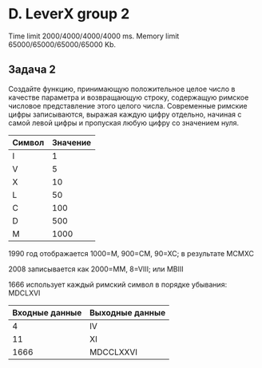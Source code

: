 # D. LeverX group 2

Time limit 2000/4000/4000/4000 ms. Memory limit 65000/65000/65000/65000 Kb.

## Задача 2

Создайте функцию, принимающую положительное целое число в качестве параметра и возвращающую строку,
содержащую римское числовое представление этого целого числа.
Современные римские цифры записываются, выражая каждую цифру отдельно,
начиная с самой левой цифры и пропуская любую цифру со значением нуля.

| Символ | Значение |
| ------ | -------- |
| I      | 1        |
| V      | 5        |
| X      | 10       |
| L      | 50       |
| C      | 100      |
| D      | 500      |
| M      | 1000     |

1990 год отображается 1000=М, 900=СМ, 90=ХС; в результате МСМХС

2008 записывается как 2000=MM, 8=VIII; или MBIII

1666 использует каждый римский символ в порядке убывания: MDCLXVI

| Входные данные | Выходные данные |
| -------------- | --------------- |
| 4              | IV              |
| 11             | XI              |
| 1666           | MDCCLXXVI       |
